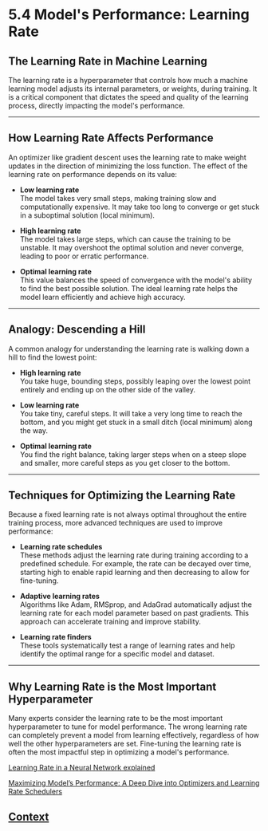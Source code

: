 # 5.4 Model's Performance: Learning Rate

## The Learning Rate in Machine Learning

The learning rate is a hyperparameter that controls how much a machine learning model adjusts its internal parameters, or weights, during training. It is a critical component that dictates the speed and quality of the learning process, directly impacting the model's performance.

---

## How Learning Rate Affects Performance

An optimizer like gradient descent uses the learning rate to make weight updates in the direction of minimizing the loss function. The effect of the learning rate on performance depends on its value:

- **Low learning rate**  
  The model takes very small steps, making training slow and computationally expensive. It may take too long to converge or get stuck in a suboptimal solution (local minimum).

- **High learning rate**  
  The model takes large steps, which can cause the training to be unstable. It may overshoot the optimal solution and never converge, leading to poor or erratic performance.

- **Optimal learning rate**  
  This value balances the speed of convergence with the model's ability to find the best possible solution. The ideal learning rate helps the model learn efficiently and achieve high accuracy.

---

## Analogy: Descending a Hill

A common analogy for understanding the learning rate is walking down a hill to find the lowest point:

- **High learning rate**  
  You take huge, bounding steps, possibly leaping over the lowest point entirely and ending up on the other side of the valley.

- **Low learning rate**  
  You take tiny, careful steps. It will take a very long time to reach the bottom, and you might get stuck in a small ditch (local minimum) along the way.

- **Optimal learning rate**  
  You find the right balance, taking larger steps when on a steep slope and smaller, more careful steps as you get closer to the bottom.

---

## Techniques for Optimizing the Learning Rate

Because a fixed learning rate is not always optimal throughout the entire training process, more advanced techniques are used to improve performance:

- **Learning rate schedules**  
  These methods adjust the learning rate during training according to a predefined schedule. For example, the rate can be decayed over time, starting high to enable rapid learning and then decreasing to allow for fine-tuning.

- **Adaptive learning rates**  
  Algorithms like Adam, RMSprop, and AdaGrad automatically adjust the learning rate for each model parameter based on past gradients. This approach can accelerate training and improve stability.

- **Learning rate finders**  
  These tools systematically test a range of learning rates and help identify the optimal range for a specific model and dataset.

---

## Why Learning Rate is the Most Important Hyperparameter

Many experts consider the learning rate to be the most important hyperparameter to tune for model performance. The wrong learning rate can completely prevent a model from learning effectively, regardless of how well the other hyperparameters are set. Fine-tuning the learning rate is often the most impactful step in optimizing a model's performance.


[Learning Rate in a Neural Network explained](https://www.youtube.com/watch?v=jWT-AX9677k)                              


[Maximizing Model’s Performance: A Deep Dive into Optimizers and Learning Rate Schedulers](https://www.youtube.com/watch?v=DwYXuDHPEOc)

## [Context](./../context.md)
